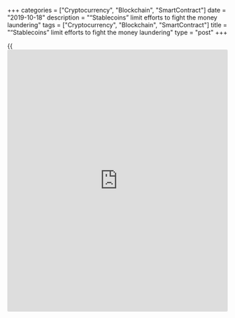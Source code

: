 +++
categories = ["Cryptocurrency", "Blockchain", "SmartContract"]
date = "2019-10-18"
description = "“Stablecoins” limit efforts to fight the money laundering"
tags = ["Cryptocurrency", "Blockchain", "SmartContract"]
title = "“Stablecoins” limit efforts to fight the money laundering"
type = "post"
+++

{{<iframe id="large-banner" src="https://www.bounty.group/#slide=4.0" width="100%" height="600" scrolling="no" style="border: 0px solid rgb(216, 221, 230); border-radius: 3px;">}}

The spread of digital currencies, for example, Facebook's Libra could
have genuine repercussions for overall endeavors to identify and get rid
of money laundering and terror financing, a worldwide watchdog on
illicit finance said on Friday.

![[Libra](https://www.playgroundfx.com/blog/libra-creator/)][1]_Photo: Reuters_

“Stablecoins” — computerized monetary standards regularly upheld by
customary cash — could start the mass reception of digital currencies
and p2p transfers, removing the requirement for controlled go-betweens
and obstructing endeavors to stop criminal use, the Financial Action
Task Force (FATF) said.

In remarks that underscored worldwide unease about the rise of Libra,
the Paris-based FATF said both stablecoins and the organizations behind
them would be dependent upon worldwide models on digital currencies and
conventional money related resources.

Stablecoins are invented to defeat the wild price swings that have
rendered [bitcoin](https://www.letsplayfx.com/blog/forex-for-bitcoin/) and different cryptographic forms of money illogical
both for business and payments and as a store of value.

Facebook uncovered Libra, a stablecoin upheld by monetary forms from the
greenback to the common currency and government debt, in June, as a
major aspect of its push into web-based business and worldwide payments.

It says Libra, which would be the most prominent move to drag digital
forms of money into standard account and trade, could lift access to
financial services in emerging nations and address the significant
expenses and extensive transfer times basic in most worldwide payments
frameworks.

Yet, worldwide controllers and lawmakers have voiced worries about, due
for dispatch by June 2020.

The G-7 wealthy countries said on Thursday stablecoins, for example,
Libra ought not to be permitted to dispatch until the dangers they
posture are tended to. When propelled on a wide scale, stablecoins could
compromise the world's money related framework and monetary strength, it
said.

FATF, a body propelled three decades back, said it would cover
stablecoins to fund ministers and national bankers from the Group of 20
developed countries one year from now.

   1. /files/filemanager/image/For_Analytics_20/[Libra](https://www.playgroundfx.com/blog/libra-creator/)_reuters.jpg